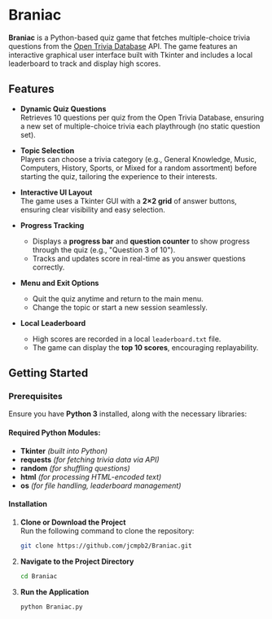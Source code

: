# Braniac

**Braniac** is a Python-based quiz game that fetches multiple-choice trivia questions from the [Open Trivia Database](https://opentdb.com) API. The game features an interactive graphical user interface built with Tkinter and includes a local leaderboard to track and display high scores.

## Features

- **Dynamic Quiz Questions**  
  Retrieves 10 questions per quiz from the Open Trivia Database, ensuring a new set of multiple-choice trivia each playthrough (no static question set).  

- **Topic Selection**  
  Players can choose a trivia category (e.g., General Knowledge, Music, Computers, History, Sports, or Mixed for a random assortment) before starting the quiz, tailoring the experience to their interests.  

- **Interactive UI Layout**  
  The game uses a Tkinter GUI with a **2×2 grid** of answer buttons, ensuring clear visibility and easy selection.  

- **Progress Tracking**  
  - Displays a **progress bar** and **question counter** to show progress through the quiz (e.g., "Question 3 of 10").  
  - Tracks and updates score in real-time as you answer questions correctly.  

- **Menu and Exit Options**  
  - Quit the quiz anytime and return to the main menu.  
  - Change the topic or start a new session seamlessly.  

- **Local Leaderboard**  
  - High scores are recorded in a local `leaderboard.txt` file.  
  - The game can display the **top 10 scores**, encouraging replayability.  

## Getting Started

### Prerequisites

Ensure you have **Python 3** installed, along with the necessary libraries:

#### Required Python Modules:
- **Tkinter** _(built into Python)_
- **requests** _(for fetching trivia data via API)_
- **random** _(for shuffling questions)_
- **html** _(for processing HTML-encoded text)_
- **os** _(for file handling, leaderboard management)_

#### Installation

1. **Clone or Download the Project**  
   Run the following command to clone the repository:
   ```bash
   git clone https://github.com/jcmpb2/Braniac.git
2. **Navigate to the Project Directory**
   ```bash
   cd Braniac 
3. **Run the Application**  
   ```bash
   python Braniac.py
